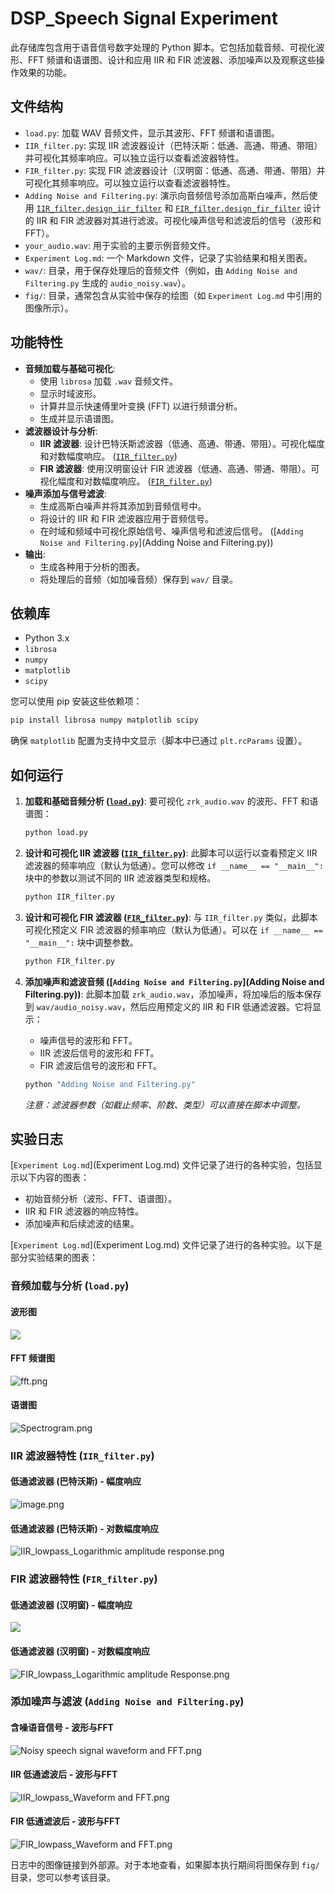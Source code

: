 # DSP_Speech Signal Experiment

此存储库包含用于语音信号数字处理的 Python 脚本。它包括加载音频、可视化波形、FFT 频谱和语谱图、设计和应用 IIR 和 FIR 滤波器、添加噪声以及观察这些操作效果的功能。

## 文件结构

*   `load.py`: 加载 WAV 音频文件，显示其波形、FFT 频谱和语谱图。
*   `IIR_filter.py`: 实现 IIR 滤波器设计（巴特沃斯：低通、高通、带通、带阻）并可视化其频率响应。可以独立运行以查看滤波器特性。
*   `FIR_filter.py`: 实现 FIR 滤波器设计（汉明窗：低通、高通、带通、带阻）并可视化其频率响应。可以独立运行以查看滤波器特性。
*   `Adding Noise and Filtering.py`: 演示向音频信号添加高斯白噪声，然后使用 [`IIR_filter.design_iir_filter`](IIR_filter.py) 和 [`FIR_filter.design_fir_filter`](FIR_filter.py) 设计的 IIR 和 FIR 滤波器对其进行滤波。可视化噪声信号和滤波后的信号（波形和 FFT）。
*   `your_audio.wav`: 用于实验的主要示例音频文件。
*   `Experiment Log.md`: 一个 Markdown 文件，记录了实验结果和相关图表。
*   `wav/`: 目录，用于保存处理后的音频文件（例如，由 `Adding Noise and Filtering.py` 生成的 `audio_noisy.wav`）。
*   `fig/`: 目录，通常包含从实验中保存的绘图（如 `Experiment Log.md` 中引用的图像所示）。

## 功能特性

*   **音频加载与基础可视化**:
    *   使用 `librosa` 加载 `.wav` 音频文件。
    *   显示时域波形。
    *   计算并显示快速傅里叶变换 (FFT) 以进行频谱分析。
    *   生成并显示语谱图。
*   **滤波器设计与分析**:
    *   **IIR 滤波器**: 设计巴特沃斯滤波器（低通、高通、带通、带阻）。可视化幅度和对数幅度响应。 ([`IIR_filter.py`](IIR_filter.py))
    *   **FIR 滤波器**: 使用汉明窗设计 FIR 滤波器（低通、高通、带通、带阻）。可视化幅度和对数幅度响应。 ([`FIR_filter.py`](FIR_filter.py))
*   **噪声添加与信号滤波**:
    *   生成高斯白噪声并将其添加到音频信号中。
    *   将设计的 IIR 和 FIR 滤波器应用于音频信号。
    *   在时域和频域中可视化原始信号、噪声信号和滤波后信号。 ([`Adding Noise and Filtering.py`](Adding Noise and Filtering.py))
*   **输出**:
    *   生成各种用于分析的图表。
    *   将处理后的音频（如加噪音频）保存到 `wav/` 目录。

## 依赖库

*   Python 3.x
*   `librosa`
*   `numpy`
*   `matplotlib`
*   `scipy`

您可以使用 pip 安装这些依赖项：
```bash
pip install librosa numpy matplotlib scipy
```
确保 `matplotlib` 配置为支持中文显示（脚本中已通过 `plt.rcParams` 设置）。

## 如何运行

1.  **加载和基础音频分析 ([`load.py`](load.py))**:
    要可视化 `zrk_audio.wav` 的波形、FFT 和语谱图：
    ```bash
    python load.py
    ```

2.  **设计和可视化 IIR 滤波器 ([`IIR_filter.py`](IIR_filter.py))**:
    此脚本可以运行以查看预定义 IIR 滤波器的频率响应（默认为低通）。您可以修改 `if __name__ == "__main__":` 块中的参数以测试不同的 IIR 滤波器类型和规格。
    ```bash
    python IIR_filter.py
    ```

3.  **设计和可视化 FIR 滤波器 ([`FIR_filter.py`](FIR_filter.py))**:
    与 `IIR_filter.py` 类似，此脚本可视化预定义 FIR 滤波器的频率响应（默认为低通）。可以在 `if __name__ == "__main__":` 块中调整参数。
    ```bash
    python FIR_filter.py
    ```

4.  **添加噪声和滤波音频 ([`Adding Noise and Filtering.py`](Adding Noise and Filtering.py))**:
    此脚本加载 `zrk_audio.wav`，添加噪声，将加噪后的版本保存到 `wav/audio_noisy.wav`，然后应用预定义的 IIR 和 FIR 低通滤波器。它将显示：
    *   噪声信号的波形和 FFT。
    *   IIR 滤波后信号的波形和 FFT。
    *   FIR 滤波后信号的波形和 FFT。
    ```bash
    python "Adding Noise and Filtering.py"
    ```
    *注意：滤波器参数（如截止频率、阶数、类型）可以直接在脚本中调整。*

## 实验日志

[`Experiment Log.md`](Experiment Log.md) 文件记录了进行的各种实验，包括显示以下内容的图表：
*   初始音频分析（波形、FFT、语谱图）。
*   IIR 和 FIR 滤波器的响应特性。
*   添加噪声和后续滤波的结果。

[`Experiment Log.md`](Experiment Log.md) 文件记录了进行的各种实验。以下是部分实验结果的图表：

### 音频加载与分析 (`load.py`)
#### 波形图
![](https://pppppall.oss-cn-guangzhou.aliyuncs.com/undefinedwaveform.png)
#### FFT 频谱图
![fft.png](https://pppppall.oss-cn-guangzhou.aliyuncs.com/undefinedfft.png)
#### 语谱图
![Spectrogram.png](https://pppppall.oss-cn-guangzhou.aliyuncs.com/undefinedSpectrogram.png)

### IIR 滤波器特性 (`IIR_filter.py`)
#### 低通滤波器 (巴特沃斯) - 幅度响应
![image.png](https://pppppall.oss-cn-guangzhou.aliyuncs.com/undefined20250527144558.png)
#### 低通滤波器 (巴特沃斯) - 对数幅度响应
![IIR_lowpass_Logarithmic amplitude response.png](https://pppppall.oss-cn-guangzhou.aliyuncs.com/undefinedIIR_lowpass_Logarithmic%20amplitude%20response.png)

### FIR 滤波器特性 (`FIR_filter.py`)
#### 低通滤波器 (汉明窗) - 幅度响应
![](https://pppppall.oss-cn-guangzhou.aliyuncs.com/undefinedFIR_lowpass_Amplitude%20Response.png)
#### 低通滤波器 (汉明窗) - 对数幅度响应
![FIR_lowpass_Logarithmic amplitude Response.png](https://pppppall.oss-cn-guangzhou.aliyuncs.com/undefinedFIR_lowpass_Logarithmic%20amplitude%20Response.png)

### 添加噪声与滤波 (`Adding Noise and Filtering.py`)
#### 含噪语音信号 - 波形与FFT
![Noisy speech signal waveform and FFT.png](https://pppppall.oss-cn-guangzhou.aliyuncs.com/undefinedNoisy%20speech%20signal%20waveform%20and%20FFT.png)
#### IIR 低通滤波后 - 波形与FFT
![IIR_lowpass_Waveform and FFT.png](https://pppppall.oss-cn-guangzhou.aliyuncs.com/undefinedIIR_lowpass_Waveform%20and%20FFT.png)
#### FIR 低通滤波后 - 波形与FFT
![FIR_lowpass_Waveform and FFT.png](https://pppppall.oss-cn-guangzhou.aliyuncs.com/undefinedFIR_lowpass_Waveform%20and%20FFT.png)

日志中的图像链接到外部源。对于本地查看，如果脚本执行期间将图保存到 `fig/` 目录，您可以参考该目录。